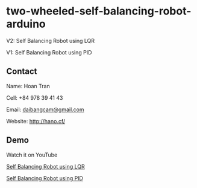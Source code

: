 # two-wheeled-self-balancing-robot-arduino
 
 V2: Self Balancing Robot using LQR

 V1: Self Balancing Robot using PID
 
## Contact

Name: Hoan Tran

Cell: +84 978 39 41 43

Email: daibangcam@gmail.com

Website: http://hano.cf/

## Demo

Watch it on YouTube 

[Self Balancing Robot using LQR](https://youtu.be/8uBRm1sEKNI)

[Self Balancing Robot using PID]()